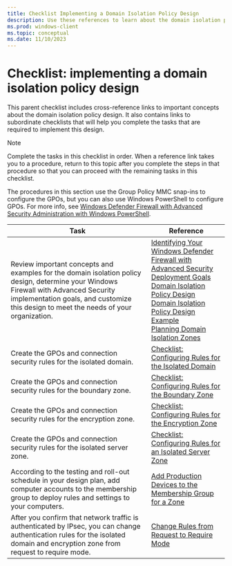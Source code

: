 ```yaml
---
title: Checklist Implementing a Domain Isolation Policy Design 
description: Use these references to learn about the domain isolation policy design and links to other checklists to complete tasks require to implement this design.
ms.prod: windows-client
ms.topic: conceptual
ms.date: 11/10/2023
---
```


# Checklist: implementing a domain isolation policy design

This parent checklist includes cross-reference links to important concepts about the domain isolation policy design. It also contains links to subordinate checklists that will help you complete the tasks that are required to implement this design.

> [!NOTE]
> Complete the tasks in this checklist in order. When a reference link takes you to a procedure, return to this topic after you complete the steps in that procedure so that you can proceed with the remaining tasks in this checklist.

The procedures in this section use the Group Policy MMC snap-ins to configure the GPOs, but you can also use Windows PowerShell to configure GPOs. For more info, see [Windows Defender Firewall with Advanced Security Administration with Windows PowerShell](windows-firewall-with-advanced-security-administration-with-windows-powershell.md).

| Task | Reference |
| - | - |
| Review important concepts and examples for the domain isolation policy design, determine your Windows Firewall with Advanced Security implementation goals, and customize this design to meet the needs of your organization.| [Identifying Your Windows Defender Firewall with Advanced Security Deployment Goals](identifying-your-windows-firewall-with-advanced-security-deployment-goals.md)<br/>[Domain Isolation Policy Design](domain-isolation-policy-design.md)<br/>[Domain Isolation Policy Design Example](domain-isolation-policy-design-example.md)<br/>[Planning Domain Isolation Zones](planning-domain-isolation-zones.md) |
| Create the GPOs and connection security rules for the isolated domain.| [Checklist: Configuring Rules for the Isolated Domain](checklist-configuring-rules-for-the-isolated-domain.md)|
| Create the GPOs and connection security rules for the boundary zone.| [Checklist: Configuring Rules for the Boundary Zone](checklist-configuring-rules-for-the-boundary-zone.md)|
| Create the GPOs and connection security rules for the encryption zone.| [Checklist: Configuring Rules for the Encryption Zone](checklist-configuring-rules-for-the-encryption-zone.md)|
| Create the GPOs and connection security rules for the isolated server zone.| [Checklist: Configuring Rules for an Isolated Server Zone](checklist-configuring-rules-for-an-isolated-server-zone.md)|
| According to the testing and roll-out schedule in your design plan, add computer accounts to the membership group to deploy rules and settings to your computers.| [Add Production Devices to the Membership Group for a Zone](add-production-devices-to-the-membership-group-for-a-zone.md)|
| After you confirm that network traffic is authenticated by IPsec, you can change authentication rules for the isolated domain and encryption zone from request to require mode.| [Change Rules from Request to Require Mode](change-rules-from-request-to-require-mode.md)|
